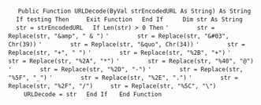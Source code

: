 &nbsp;&nbsp;&nbsp;&nbsp;
`Public Function URLDecode(ByVal strEncodedURL As String) As String`
&nbsp;&nbsp;&nbsp;&nbsp;`If testing Then`
&nbsp;&nbsp;&nbsp;&nbsp;&nbsp;&nbsp;&nbsp;&nbsp;`Exit Function`
&nbsp;&nbsp;&nbsp;&nbsp;`End If`
&nbsp;&nbsp;&nbsp;&nbsp;
&nbsp;&nbsp;&nbsp;&nbsp;`Dim str As String`
&nbsp;&nbsp;&nbsp;&nbsp;`str = strEncodedURL`
&nbsp;&nbsp;&nbsp;&nbsp;`If Len(str) > 0 Then`
`'        str = Replace(str, "&amp", " & ")`
`'        str = Replace(str, "&#03", Chr(39))`
`'        str = Replace(str, "&quo", Chr(34))`
`'        str = Replace(str, "+", " ")`
`'        str = Replace(str, "%2B", "+")`
`'        str = Replace(str, "%2A", "*")`
`'        str = Replace(str, "%40", "@")`
`'        str = Replace(str, "%2D", "-")`
`'        str = Replace(str, "%5F", "_")`
`'        str = Replace(str, "%2E", ".")`
`'        str = Replace(str, "%2F", "/")`
&nbsp;&nbsp;&nbsp;&nbsp;&nbsp;&nbsp;&nbsp;&nbsp;`str = Replace(str, "%5C", "\")`
&nbsp;&nbsp;&nbsp;&nbsp;
&nbsp;&nbsp;&nbsp;&nbsp;&nbsp;&nbsp;&nbsp;&nbsp;`URLDecode = str`
&nbsp;&nbsp;&nbsp;&nbsp;`End If`
&nbsp;&nbsp;&nbsp;&nbsp;
`End Function`

